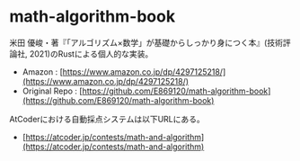 # math-algorithm-book

米田 優峻・著『「アルゴリズム×数学」が基礎からしっかり身につく本』(技術評論社, 2021)のRustによる個人的な実装。

* Amazon : [https://www.amazon.co.jp/dp/4297125218/](https://www.amazon.co.jp/dp/4297125218/)
* Original Repo : [https://github.com/E869120/math-algorithm-book](https://github.com/E869120/math-algorithm-book)

AtCoderにおける自動採点システムは以下URLにある。

* [https://atcoder.jp/contests/math-and-algorithm](https://atcoder.jp/contests/math-and-algorithm)
